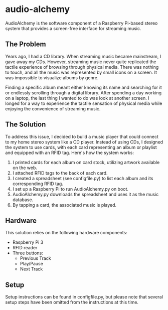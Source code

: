 # audio-alchemy

AudioAlchemy is the software component of a Raspberry Pi-based stereo system that provides a screen-free interface for streaming music.

## The Problem

Years ago, I had a CD library. When streaming music became mainstream, I gave away my CDs. However, streaming music never quite replicated the tactile experience of browsing through physical media. There was nothing to touch, and all the music was represented by small icons on a screen. It was impossible to visualize albums by genre.

Finding a specific album meant either knowing its name and searching for it or endlessly scrolling through a digital library. After spending a day working on a laptop, the last thing I wanted to do was look at another screen. I longed for a way to experience the tactile sensation of physical media while enjoying the convenience of streaming music.

## The Solution

To address this issue, I decided to build a music player that could connect to my home stereo system like a CD player. Instead of using CDs, I designed the system to use cards, with each card representing an album or playlist and equipped with an RFID tag. Here's how the system works:

1. I printed cards for each album on card stock, utilizing artwork available on the web.
2. I attached RFID tags to the back of each card.
3. I created a spreadsheet (see configfile.py) to list each album and its corresponding RFID tag.
4. I set up a Raspberry Pi to run AudioAlchemy.py on boot.
5. AudioAlchemy.py downloads the spreadsheet and uses it as the music database.
6. By tapping a card, the associated music is played.

## Hardware

This solution relies on the following hardware components:

- Raspberry Pi 3
- RFID reader
- Three buttons:
  - Previous Track
  - Play/Pause
  - Next Track

## Setup

Setup instructions can be found in configfile.py, but please note that several setup steps have been omitted from the instructions at this time.
